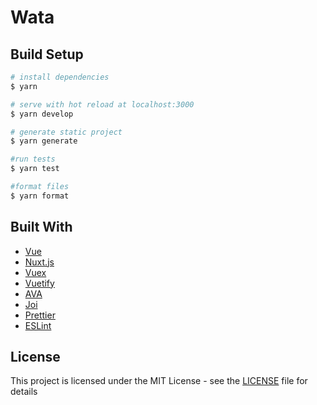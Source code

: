 # Wata

## Build Setup

``` bash
# install dependencies
$ yarn

# serve with hot reload at localhost:3000
$ yarn develop

# generate static project
$ yarn generate

#run tests
$ yarn test

#format files
$ yarn format
```

## Built With

* [Vue](https://github.com/vuejs/vue)
* [Nuxt.js](https://github.com/nuxt/nuxt.js)
* [Vuex](https://github.com/vuejs/vuex)
* [Vuetify](https://github.com/vuetifyjs/vuetify)
* [AVA](https://github.com/avajs/ava)
* [Joi](https://github.com/hapijs/joi)
* [Prettier](https://github.com/prettier/prettier)
* [ESLint](https://github.com/eslint/eslint)

## License

This project is licensed under the MIT License - see the [LICENSE](LICENSE) file for details
